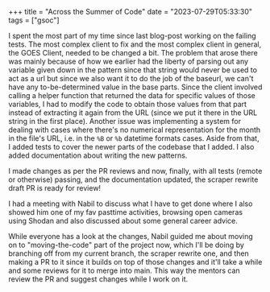 +++
title = "Across the Summer of Code"
date = "2023-07-29T05:33:30"
tags = ["gsoc"]


I spent the most part of my time since last blog-post working on the failing tests.
The most complex client to fix and the most complex client in general, the GOES Client, needed to be changed a bit. The problem that arose there was mainly because of how we earlier had the liberty of parsing out any variable given down in the pattern since that string would never be used to act as a url but since we also want it to do the job of the baseurl, we can't have any to-be-determined value in the base parts. Since the client involved calling a helper function that returned the data for specific values of those variables, I had to modify the code to obtain those values from that part instead of extracting it again from the URL (since we put it there in the URL string in the first place). 
Another issue was implementing a system for dealing with cases where there's no numerical representation for the month in the file's URL, i.e. in the `%B` or `%b` datetime formats cases.
Aside from that, I added tests to cover the newer parts of the codebase that I added.
I also added documentation about writing the new patterns.

I made changes as per the PR reviews and now, finally, with all tests (remote or otherwise) passing, and the documentation updated, the scraper rewrite draft PR is ready for review!

I had a meeting with Nabil to discuss what I have to get done where I also showed him one of my fav pasttime activities, browsing open cameras using Shodan and also discussed about some general career advice.

While everyone has a look at the changes, Nabil guided me about moving on to "moving-the-code" part of the project now, which I'll be doing by branching off from my current branch, the scraper rewrite one, and then making a PR to it since it builds on top of those changes and it'll take a while and some reviews for it to merge into main. This way the mentors can review the PR and suggest changes while I work on it.